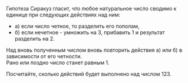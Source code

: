 Гипотеза Сиракуз гласит, что любое натуральное число сводимо к единице при следующих действиях над ним: 
- а) если число четное, то разделить его пополам, 
- б) если нечетное - умножить на 3, прибавить 1 и результат разделить на 2.  
  
Над вновь полученным числом вновь повторить действия a) или б) в зависимости от его четности.  
Рано или поздно число станет равным 1.  

Посчитайте, сколько действий будет выполнено над числом 123.

